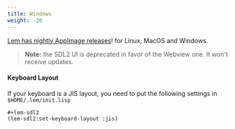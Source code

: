 ```yaml
---
title: Windows
weight: -20
---
```



[Lem has nightly AppImage releases](https://github.com/lem-project/lem/releases)! for Linux, MacOS and Windows.

> **Note:** the SDL2 UI is deprecated in favor of the Webview one. It won't receive updates.

#### Keyboard Layout

If your keyboard is a JIS layout, you need to put the following settings in `$HOME/.lem/init.lisp`

```common-lisp
#+lem-sdl2
(lem-sdl2:set-keyboard-layout :jis)
```
